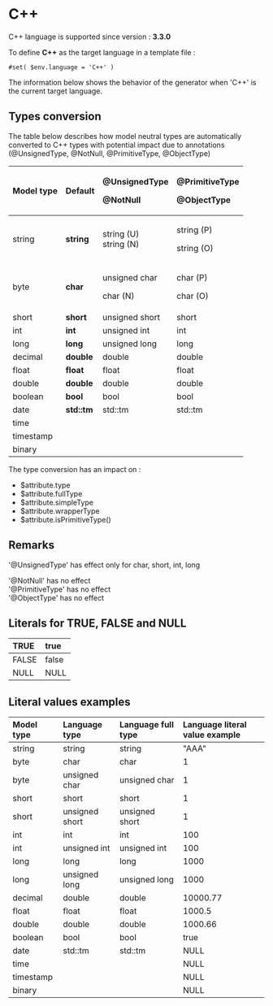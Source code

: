 # C++

C++ language is supported since version : **3.3.0**

To define **C++** as the target language in a template file :

```text
#set( $env.language = 'C++' )
```

The information below shows the behavior of the generator when 'C++' is the current target language.  


## Types conversion 

The table below describes how model neutral types are automatically converted to C++ types with potential impact due to annotations \(@UnsignedType, @NotNull, @PrimitiveType, @ObjectType\)

<table>
  <thead>
    <tr>
      <th style="text-align:left">Model type</th>
      <th style="text-align:left">Default</th>
      <th style="text-align:left">
        <p>@UnsignedType</p>
        <p>@NotNull</p>
      </th>
      <th style="text-align:left">
        <p>@PrimitiveType</p>
        <p>@ObjectType</p>
      </th>
    </tr>
  </thead>
  <tbody>
    <tr>
      <td style="text-align:left">string</td>
      <td style="text-align:left"><b>string</b>
      </td>
      <td style="text-align:left">string (U)
        <br />string (N)</td>
      <td style="text-align:left">
        <p>string (P)</p>
        <p>string (O)</p>
      </td>
    </tr>
    <tr>
      <td style="text-align:left">byte</td>
      <td style="text-align:left"><b>char</b>
      </td>
      <td style="text-align:left">
        <p>unsigned char</p>
        <p>char (N)</p>
      </td>
      <td style="text-align:left">
        <p>char (P)</p>
        <p>char (O)</p>
      </td>
    </tr>
    <tr>
      <td style="text-align:left">short</td>
      <td style="text-align:left"><b>short</b>
      </td>
      <td style="text-align:left">unsigned short</td>
      <td style="text-align:left">short</td>
    </tr>
    <tr>
      <td style="text-align:left">int</td>
      <td style="text-align:left"><b>int</b>
      </td>
      <td style="text-align:left">unsigned int</td>
      <td style="text-align:left">int</td>
    </tr>
    <tr>
      <td style="text-align:left">long</td>
      <td style="text-align:left"><b>long</b>
      </td>
      <td style="text-align:left">unsigned long</td>
      <td style="text-align:left">long</td>
    </tr>
    <tr>
      <td style="text-align:left">decimal</td>
      <td style="text-align:left"><b>double</b>
      </td>
      <td style="text-align:left">double</td>
      <td style="text-align:left">double</td>
    </tr>
    <tr>
      <td style="text-align:left">float</td>
      <td style="text-align:left"><b>float</b>
      </td>
      <td style="text-align:left">float</td>
      <td style="text-align:left">float</td>
    </tr>
    <tr>
      <td style="text-align:left">double</td>
      <td style="text-align:left"><b>double</b>
      </td>
      <td style="text-align:left">double</td>
      <td style="text-align:left">double</td>
    </tr>
    <tr>
      <td style="text-align:left">boolean</td>
      <td style="text-align:left"><b>bool</b>
      </td>
      <td style="text-align:left">bool</td>
      <td style="text-align:left">bool</td>
    </tr>
    <tr>
      <td style="text-align:left">date</td>
      <td style="text-align:left"><b>std::tm</b>
      </td>
      <td style="text-align:left">std::tm</td>
      <td style="text-align:left">std::tm</td>
    </tr>
    <tr>
      <td style="text-align:left">time</td>
      <td style="text-align:left"></td>
      <td style="text-align:left"></td>
      <td style="text-align:left"></td>
    </tr>
    <tr>
      <td style="text-align:left">timestamp</td>
      <td style="text-align:left"></td>
      <td style="text-align:left"></td>
      <td style="text-align:left"></td>
    </tr>
    <tr>
      <td style="text-align:left">binary</td>
      <td style="text-align:left"></td>
      <td style="text-align:left"></td>
      <td style="text-align:left"></td>
    </tr>
  </tbody>
</table>

The type conversion has an impact on :

*  $attribute.type
*  $attribute.fullType
*  $attribute.simpleType
*  $attribute.wrapperType
*  $attribute.isPrimitiveType\(\)

## Remarks

'@UnsignedType' has effect only for char, short, int, long

'@NotNull' has no effect  
'@PrimitiveType' has no effect  
'@ObjectType' has no effect  


## Literals for TRUE, FALSE and NULL

|  TRUE | true |
| :--- | :--- |
|  FALSE | false |
|  NULL | NULL |

## Literal values examples

|  Model type |  Language type |  Language full type |  Language literal value example |
| :--- | :--- | :--- | :--- |
| string | string | string | "AAA" |
| byte | char | char | 1 |
| byte | unsigned char | unsigned char | 1 |
| short | short | short | 1 |
| short | unsigned short | unsigned short | 1 |
| int | int | int | 100 |
| int | unsigned int | unsigned int | 100 |
| long | long | long | 1000 |
| long | unsigned long | unsigned long | 1000 |
| decimal | double | double | 10000.77 |
| float | float | float | 1000.5 |
| double | double | double | 1000.66 |
| boolean | bool | bool | true |
| date | std::tm | std::tm | NULL |
| time |  |  | NULL |
| timestamp |  |  | NULL |
| binary |  |  | NULL |

